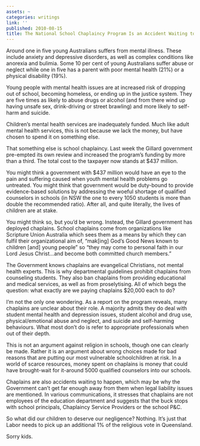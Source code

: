 ```yaml
---
assets: ~
categories: writings
link: ''
published: 2010-08-15
title: The National School Chaplaincy Program Is an Accident Waiting to Happen
---
```

Around one in five young Australians suffers from mental illness. These
include anxiety and depressive disorders, as well as complex conditions
like anorexia and bulimia. Some 10 per cent of young Australians suffer
abuse or neglect while one in five has a parent with poor mental health
(21%) or a physical disability (19%).

Young people with mental health issues are at increased risk of dropping
out of school, becoming homeless, or ending up in the justice system.
They are five times as likely to abuse drugs or alcohol (and from there
wind up having unsafe sex, drink-driving or street brawling) and more
likely to self-harm and suicide.

Children’s mental health services are inadequately funded. Much like
adult mental health services, this is not because we lack the money, but
have chosen to spend it on something else.

That something else is school chaplaincy. Last week the Gillard
government pre-empted its own review and increased the program’s funding
by more than a third. The total cost to the taxpayer now stands at $437
million.

You might think a government with $437 million would have an eye to the
pain and suffering caused when youth mental health problems go
untreated. You might think that government would be duty-bound to
provide evidence-based solutions by addressing the woeful shortage of
qualified counselors in schools (in NSW the one to every 1050 students
is more than double the recommended ratio). After all, and quite
literally, the lives of children are at stake.

You might think so, but you’d be wrong. Instead, the Gillard government
has deployed chaplains. School chaplains come from organizations like
Scripture Union Australia which sees them as a means by which they can
fulfil their organizational aim of, “mak[ing] God’s Good News known to
children [and] young people” so “they may come to personal faith in our
Lord Jesus Christ…and become both committed church members.”

The Government knows chaplains are evangelical Christians, not mental
health experts. This is why departmental guidelines prohibit chaplains
from counseling students. They also ban chaplains from providing
educational and medical services, as well as from proselytising. All of
which begs the question: what exactly are we paying chaplains $20,000
each to do?

I’m not the only one wondering. As a report on the program reveals, many
chaplains are unclear about their role. A majority admits they do deal
with student mental health and depression issues, student alcohol and
drug use, physical/emotional abuse and neglect, and suicide and
self-harming behaviours. What most don’t do is refer to appropriate
professionals when out of their depth.

This is not an argument against religion in schools, though one can
clearly be made. Rather it is an argument about wrong choices made for
bad reasons that are putting our most vulnerable schoolchildren at risk.
In a world of scarce resources, money spent on chaplains is money that
could have brought-wait for it-around 5000 qualified counselors into our
schools.

Chaplains are also accidents waiting to happen, which may be why the
Government can’t get far enough away from them when legal liability
issues are mentioned. In various communications, it stresses that
chaplains are not employees of the education department and suggests
that the buck stops with school principals, Chaplaincy Service Providers
or the school P&C.

So what did our children to deserve our negligence? Nothing. It’s just
that Labor needs to pick up an additional 1% of the religious vote in
Queensland.

Sorry kids.